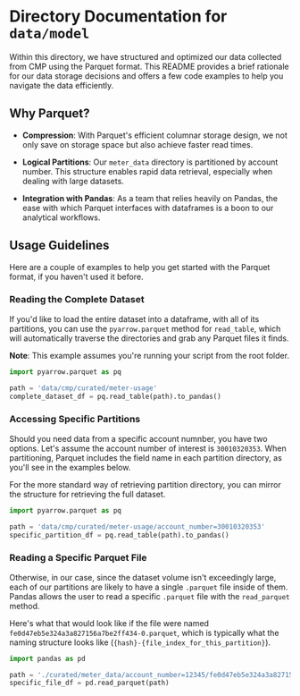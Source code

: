 <!-- omit in toc -->
# Directory Documentation for `data/model`

Within this directory, we have structured and optimized our data collected from CMP using the Parquet format. This README provides a brief rationale for our data storage decisions and offers a few code examples to help you navigate the data efficiently.

## Why Parquet?

- **Compression**: With Parquet's efficient columnar storage design, we not only save on storage space but also achieve faster read times.

- **Logical Partitions**: Our `meter_data` directory is partitioned by account number. This structure enables rapid data retrieval, especially when dealing with large datasets.

- **Integration with Pandas**: As a team that relies heavily on Pandas, the ease with which Parquet interfaces with dataframes is a boon to our analytical workflows.

## Usage Guidelines

Here are a couple of examples to help you get started with the Parquet format, if you haven't used it before.

### Reading the Complete Dataset

If you'd like to load the entire dataset into a dataframe, with all of its partitions, you can use the `pyarrow.parquet` method for `read_table`, which will automatically traverse the directories and grab any Parquet files it finds.

**Note**: This example assumes you're running your script from the root folder.

```python
import pyarrow.parquet as pq

path = 'data/cmp/curated/meter-usage'
complete_dataset_df = pq.read_table(path).to_pandas()
```

### Accessing Specific Partitions

Should you need data from a specific account numnber, you have two options. Let's assume the account number of interest is `30010320353`. When partitioning, Parquet includes the field name in each partition directory, as you'll see in the examples below.

For the more standard way of retrieving partition directory, you can mirror the structure for retrieving the full dataset.

```python
import pyarrow.parquet as pq

path = 'data/cmp/curated/meter-usage/account_number=30010320353'
specific_partition_df = pq.read_table(path).to_pandas()
```

### Reading a Specific Parquet File

Otherwise, in our case, since the dataset volume isn't exceedingly large, each of our partitions are likely to have a single `.parquet` file inside of them. Pandas allows the user to read a specific `.parquet` file with the `read_parquet` method.

Here's what that would look like if the file were named `fe0d47eb5e324a3a827156a7be2ff434-0.parquet`, which is typically what the naming structure looks like (`{hash}-{file_index_for_this_partition}`).

```python
import pandas as pd

path = './curated/meter_data/account_number=12345/fe0d47eb5e324a3a827156a7be2ff434-0.parquet'
specific_file_df = pd.read_parquet(path)
```